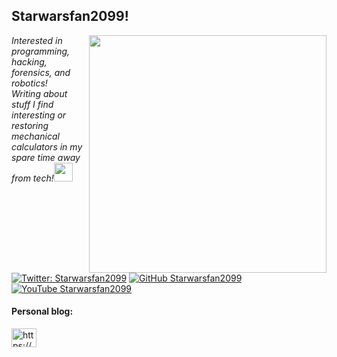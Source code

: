 <h2>Starwarsfan2099!</h2>
<img align='right' src="https://github-readme-stats.vercel.app/api?username=Starwarsfan2099&show_icons=true&theme=dark" width="380">
<p><em>Interested in programming, hacking, forensics, and robotics!<br>
  Writing about stuff I find interesting or restoring mechanical calculators in my spare time away from tech!<img src="https://media.giphy.com/media/WUlplcMpOCEmTGBtBW/giphy.gif" width="30"> 
</em></p>

[![Twitter: Starwarsfan2099](https://img.shields.io/twitter/follow/Starwarsfan2099?style=flat-square)](https://twitter.com/Starwarsfan2099)
[![GitHub Starwarsfan2099](https://img.shields.io/github/followers/starwarsfan2099?label=follow%20github&style=flat-square)](https://github.com/starwarsfan2099)
[![YouTube Starwarsfan2099](https://img.shields.io/youtube/channel/views/UCItEhjpXkiXJshhaHqTXeqw?style=flat-square)](https://www.youtube.com/channel/UCItEhjpXkiXJshhaHqTXeqw)

<h4 align="left">Personal blog:</h4>
<p align="left">
<a href="https://starwarsfan2099.github.io/" target="blank"><img align="center" src="https://cdn.jsdelivr.net/npm/simple-icons@3.0.1/icons/github.svg" alt="https://starwarsfan2099.github.io/" height="30" width="40" /></a>
</p>

<br>

<!--
**starwarsfan2099/starwarsfan2099** is a ✨ _special_ ✨ repository because its `README.md` (this file) appears on your GitHub profile.

Here are some ideas to get you started:

- 🔭 I’m currently working on ...
- 🌱 I’m currently learning ...
- 👯 I’m looking to collaborate on ...
- 🤔 I’m looking for help with ...
- 💬 Ask me about ...
- 📫 How to reach me: ...
- 😄 Pronouns: ...
- ⚡ Fun fact: ...
-->
